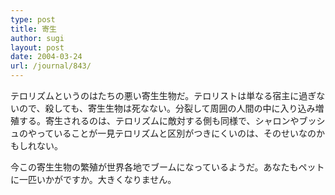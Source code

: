 ```yaml
---
type: post
title: 寄生
author: sugi
layout: post
date: 2004-03-24
url: /journal/843/
---
```

テロリズムというのはたちの悪い寄生生物だ。テロリストは単なる宿主に過ぎないので、殺しても、寄生生物は死なない。分裂して周囲の人間の中に入り込み増殖する。寄生されるのは、テロリズムに敵対する側も同様で、シャロンやブッシュのやっていることが一見テロリズムと区別がつきにくいのは、そのせいなのかもしれない。

今この寄生生物の繁殖が世界各地でブームになっているようだ。あなたもペットに一匹いかがですか。大きくなりません。